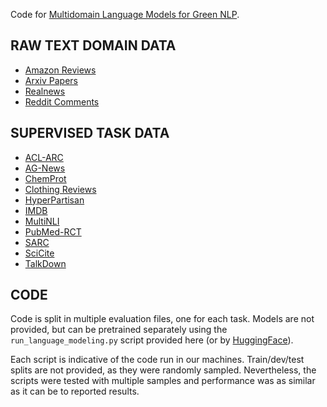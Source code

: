 Code for [Multidomain Language Models for Green NLP](https://www.aclweb.org/anthology/2021.adaptnlp-1.1/).

## RAW TEXT DOMAIN DATA

* [Amazon Reviews](https://nijianmo.github.io/amazon/index.html)
* [Arxiv Papers](https://drive.google.com/file/d/1b3rmCSIoh6VhD4HKWjI4HOW-cSwcwbeC/view?usp=sharing)
* [Realnews](https://github.com/rowanz/grover/blob/master/realnews/realnews_tiny.jsonl)
* [Reddit Comments](https://huggingface.co/datasets/reddit)


## SUPERVISED TASK DATA

* [ACL-ARC](https://web.eecs.umich.edu/~lahiri/acl_arc.html)
* [AG-News](https://huggingface.co/datasets/ag_news)
* [ChemProt](http://potentia.cbs.dtu.dk/ChemProt/)
* [Clothing Reviews](https://www.kaggle.com/nicapotato/womens-ecommerce-clothing-reviews)
* [HyperPartisan](https://huggingface.co/datasets/hyperpartisan_news_detection)
* [IMDB](https://ai.stanford.edu/~amaas/data/sentiment/)
* [MultiNLI](https://cims.nyu.edu/~sbowman/multinli/)
* [PubMed-RCT](https://github.com/Franck-Dernoncourt/pubmed-rct)
* [SARC](https://nlp.cs.princeton.edu/SARC/2.0/)
* [SciCite](https://huggingface.co/datasets/scicite)
* [TalkDown](https://github.com/zijwang/talkdown)


## CODE

Code is split in multiple evaluation files, one for each task. Models are not provided, but can be pretrained separately using the `run_language_modeling.py` script provided here (or by [HuggingFace](https://github.com/huggingface/transformers/tree/master/examples/language-modeling)).

Each script is indicative of the code run in our machines. Train/dev/test splits are not provided, as they were randomly sampled. Nevertheless, the scripts were tested with multiple samples and performance was as similar as it can be to reported results.
